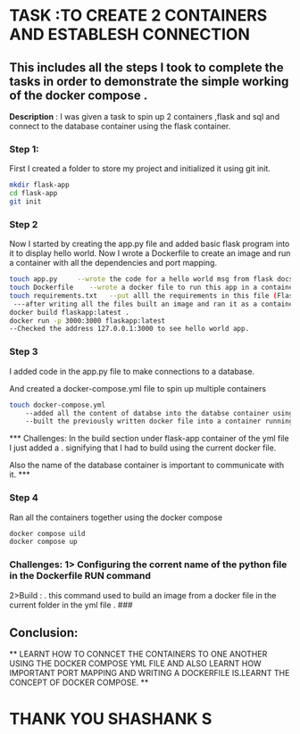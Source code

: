 #  TASK  :TO CREATE 2 CONTAINERS AND ESTABLESH CONNECTION
## This includes all the steps I took to complete the tasks in order to demonstrate the simple working of the docker compose .

**Description** : I was given a task to spin up 2 containers ,flask and sql and connect to the database container using the flask container.

### Step 1: 
 First I created a folder to store my project and initialized it using git init.

 ```bash
 mkdir flask-app
 cd flask-app
 git init
 ```

### Step 2
 Now I started by creating the app.py file and added basic flask program into it to display hello world. Now I wrote a Dockerfile to create an image and run a container with all the dependencies and port mapping.
 ```bash
 touch app.py     --wrote the code for a hello world msg from flask docs
 touch Dockerfile    --wrote a docker file to run this app in a container
 touch requirements.txt   --put alll the requirements in this file (Flask)
  ---after writing all the files built an image and ran it as a container 
 docker build flaskapp:latest .
 docker run -p 3000:3000 flaskapp:latest
 --Checked the address 127.0.0.1:3000 to see hello world app.
 ```

 ### Step 3 
 I added code in the app.py file to make connections to a database.

 And created a docker-compose.yml file to spin up multiple containers

 ```bash
 touch docker-compose.yml 
     --added all the content of databse into the databse container using the postgres database.
     --built the previously written docker file into a container running the flask app
 ```

 *** Challenges: In the build section under flask-app container of the yml file I just added a . signifying that I had to build using the current docker file.

 Also the name of the database container is important to communicate with it. ***

 ### Step 4 

 Ran all the containers together using the docker compose 

 ```bash
 docker compose uild
 docker compose up
 ```

### Challenges: 1> Configuring the corrent name of the python file in the Dockerfile RUN command
 2>Build : .  this command used to build an image from a docker file in the current folder in the yml file . ###

 ## Conclusion:
 ** LEARNT HOW TO CONNCET THE CONTAINERS TO ONE ANOTHER USING THE DOCKER COMPOSE YML FILE AND ALSO LEARNT HOW IMPORTANT PORT MAPPING AND WRITING A DOCKERFILE IS.LEARNT THE CONCEPT OF DOCKER COMPOSE. **

 # THANK YOU SHASHANK S

